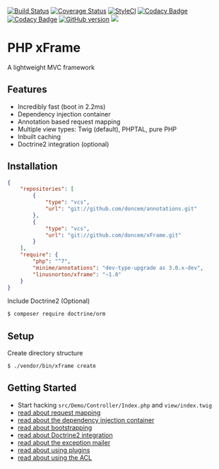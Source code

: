[![Build Status](https://travis-ci.org/doncem/xFrame.svg?branch=master)](https://travis-ci.org/doncem/xFrame)
[![Coverage Status](https://coveralls.io/repos/github/doncem/xFrame/badge.svg?branch=master)](https://coveralls.io/github/doncem/xFrame?branch=master)
[![StyleCI](https://styleci.io/repos/89096514/shield?branch=master)](https://styleci.io/repos/89096514)
[![Codacy Badge](https://api.codacy.com/project/badge/Grade/535f228f40bb45e1ab086d8bc1b9655e)](https://www.codacy.com/app/doncem/xFrame)
[![Codacy Badge](https://api.codacy.com/project/badge/Coverage/535f228f40bb45e1ab086d8bc1b9655e)](https://www.codacy.com/app/doncem/xFrame)
[![GitHub version](https://badge.fury.io/gh/doncem%2FxFrame.svg)](https://badge.fury.io/gh/doncem%2FxFrame)
![](https://reposs.herokuapp.com/?path=doncem/xFrame)

PHP xFrame
==========

A lightweight MVC framework

Features
--------

* Incredibly fast (boot in 2.2ms)
* Dependency injection container
* Annotation based request mapping
* Multiple view types: Twig (default), PHPTAL, pure PHP
* Inbuilt caching
* Doctrine2 integration (optional)

Installation
------------

```json
{
    "repositories": [
        {
            "type": "vcs",
            "url": "git://github.com/doncem/annotations.git"
        },
        {
            "type": "vcs",
            "url": "git://github.com/doncem/xFrame.git"
        }
    ],
    "require": {
        "php": "^7",
        "minime/annotations": "dev-type-upgrade as 3.0.x-dev",
        "linusnorton/xframe": "~1.0"
    }
}
```

Include Doctrine2 (Optional)

```bash
$ composer require doctrine/orm
```

Setup
-----

Create directory structure

```bash
$ ./vendor/bin/xframe create
```

Getting Started
---------------

* Start hacking `src/Demo/Controller/Index.php` and `view/index.twig`
* [read about request mapping](http://www.donatasmart.lt/xFrame/request-mapping)
* [read about the dependency injection container](http://www.donatasmart.lt/xFrame/dependency-injection-container)
* [read about bootstrapping](http://www.donatasmart.lt/xFrame/bootstrap)
* [read about Doctrine2 integration](http://www.donatasmart.lt/xFrame/doctrine2-integration)
* [read about the exception mailer](http://www.donatasmart.lt/xFrame/exception-mailer)
* [read about using plugins](http://www.donatasmart.lt/xFrame/using-plugins)
* [read about using the ACL](http://www.donatasmart.lt/xFrame/using-the-acl)
